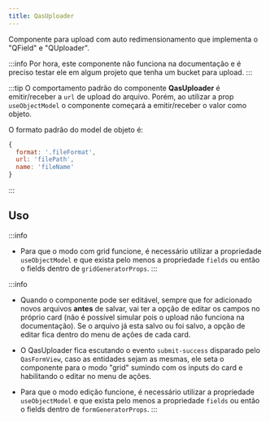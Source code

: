 ```yaml
---
title: QasUploader
---
```


Componente para upload com auto redimensionamento que implementa o "QField" e "QUploader".

<doc-api file="uploader/QasUploader" name="QasUploader" />

:::info
Por hora, este componente não funciona na documentação e é preciso testar ele em algum projeto que tenha um bucket para upload.
:::

:::tip
O comportamento padrão do componente **QasUploader** é emitir/receber a `url` de upload do arquivo. Porém, ao utilizar a prop `useObjectModel` o componente começará a emitir/receber o valor como objeto.

O formato padrão do model de objeto é:
```js
{
  format: '.fileFormat',
  url: 'filePath',
  name: 'fileName'
}
```
:::

## Uso

<doc-example file="QasUploader/Basic" title="Básico" />
<doc-example file="QasUploader/ExUploaderMultiple" title="Múltiplo" />
<doc-example file="QasUploader/ExUploaderMultipleObjectModel" title="Múltiplo com useObjectModel" />
<doc-example file="QasUploader/ExUploaderSingleObjectModel" title="Múltiplo com useObjectModel" />

:::info
- Para que o modo com grid funcione, é necessário utilizar a propriedade `useObjectModel` e que exista pelo menos a propriedade `fields` ou então o fields dentro de `gridGeneratorProps`.
:::

<doc-example file="QasUploader/ExUploaderMultipleGrid" title="Múltiplo e com grid" />

:::info
- Quando o componente pode ser editável, sempre que for adicionado novos arquivos **antes** de salvar, vai ter a opção de editar os campos no próprio card (não é possível simular pois o upload não funciona na documentação). Se o arquivo já esta salvo ou foi salvo, a opção de editar fica dentro do menu de ações de cada card.

- O QasUploader fica escutando o evento `submit-success` disparado pelo `QasFormView`, caso as entidades sejam as mesmas, ele seta o componente para o modo "grid" sumindo com os inputs do card e habilitando o editar no menu de ações.

- Para que o modo edição funcione, é necessário utilizar a propriedade `useObjectModel` e que exista pelo menos a propriedade `fields` ou então o fields dentro de `formGeneratorProps`.
:::

<doc-print :src="require('assets/prints/uploader-editable.png')" />

<doc-example file="QasUploader/ExUploaderMultipleEditable" title="Múltiplo e editável" />
